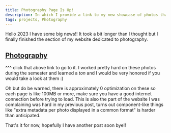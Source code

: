 ```yaml
---
title: Photography Page Is Up!
description: In which I provide a link to my new showcase of photos that I took this last fall semester in school for a class, Digital Photography I, taught by Dylan Vitone.
tags: projects, Photography
---
```


Hello 2023 I have some big news!! It took a bit longer than I thought but I finally finished the section of my website dedicated to photography.

## [Photography](/photography.html)

^^^ click that above link to go to it. I worked pretty hard on these photos during the semester and learned a _ton_ and I would be very honored if you would take a look at them :)

Oh but do be warned, there is approximately 0 optimization on these so each page is like 100MB or more, make sure you have a good internet connection before trying to load. This is also the part of the website I was complaining was hard in my previous post, turns out component-like things like "extra metadata per photo displayed in a common format" is harder than anticipated.

That's it for now, hopefully I have another post soon bye!!
